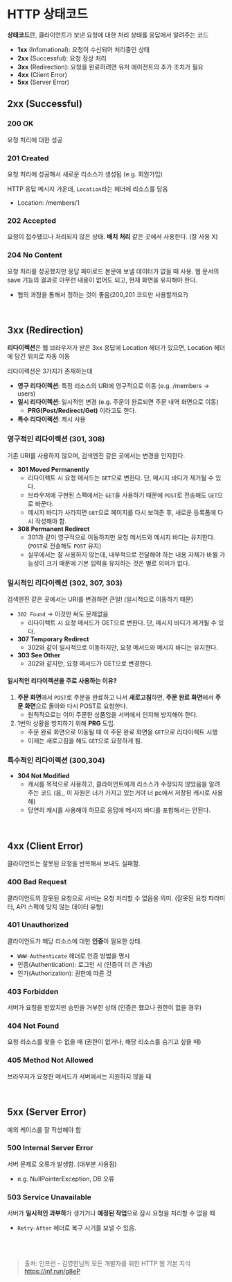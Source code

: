 # HTTP 상태코드

**상태코드**란, 클라이언트가 보낸 요청에 대한 처리 상태를 응답에서 알려주는 코드
+ **1xx** (Infomational): 요청이 수신되어 처리중인 상태
+ **2xx** (Successful): 요청 정상 처리
+ **3xx** (Redirection): 요청을 완료하려면 유저 에이전트의 추가 조치가 필요
+ **4xx** (Client Error)
+ **5xx** (Server Error)

## 2xx (Successful)

### 200 OK

요청 처리에 대한 성공

### 201 Created

요청 처리에 성공해서 새로운 리소스가 생성됨 (e.g. 회원가입)

HTTP 응답 메시지 가운데, `Location`라는 헤더에 리소스를 담음
+ Location: /members/1

### 202 Accepted

요청이 접수됐으나 처리되지 않은 상태. **배치 처리** 같은 곳에서 사용한다. (잘 사용 X)

### 204 No Content

요청 처리를 성공했지만 응답 페이로드 본문에 보낼 데이터가 없을 때 사용. 웹 문서의 save 기능의 결과로 아무런 내용이 없어도 되고, 현재 화면을 유지해야 한다.
+ 협의 과정을 통해서 정하는 것이 좋음(200,201 코드만 사용할까요?)

<br>

## 3xx (Redirection)

**리다이렉션**은 웹 브라우저가 받은 3xx 응답에 Location 헤더가 있으면, Location 헤더에 담긴 위치로 자동 이동

리다이렉션은 3가지가 존재하는데
+ **영구 리다이렉션**: 특정 리소스의 URI에 영구적으로 이동 (e.g. /members -> users)
+ **일시 리다이렉션**: 일시적인 변경 (e.g. 주문이 완료되면 주문 내역 화면으로 이동)
  + **PRG(Post/Redirect/Get)** 이라고도 한다.
+ **특수 리다이렉션**: 캐시 사용

### 영구적인 리다이렉션 (301, 308)

기존 URI를 사용하지 않으며, 검색엔진 같은 곳에서는 변경을 인지한다.
+ **301 Moved Permanently**
  + 리다이렉트 시 요청 메서드는 `GET`으로 변한다. 단, 메시지 바디가 제거될 수 있다.
  + 브라우저에 구현된 스펙에서는 `GET`을 사용하기 때문에 `POST`로 전송해도 `GET`으로 바꾼다.
  + 메시지 바디가 사라지면 `GET`으로 페이지를 다시 보여준 후, 새로운 등록폼에 다시 작성해야 함.
+ **308 Permanent Redirect**
  + 301과 같이 영구적으로 이동하지만 요청 메서드와 메시지 바디는 유지한다. (`POST`로 전송해도 `POST` 유지) 
  + 실무에서는 잘 사용하지 않는데, 내부적으로 전달해야 하는 내용 자체가 바뀔 가능성이 크기 때문에 기본 입력을 유지하는 것은 별로 의미가 없다.

### 일시적인 리다이렉션 (302, 307, 303)

검색엔진 같은 곳에서는 URI를 변경하면 큰일! (일시적으로 이동하기 때문)

+ `302 Found` -> 이것만 써도 문제없음
  + 리다이렉트 시 요청 메서드가 GET으로 변한다. 단, 메시지 바디가 제거될 수 있다.
+ **307 Temporary Redirect**
  + 302와 같이 일시적으로 이동하지만, 요청 메서드와 메시지 바디는 유지한다.
+ **303 See Other**
  + 302와 같지만, 요청 메서드가 GET으로 변경한다.


#### 일시적인 리다이렉션을 주로 사용하는 이유?

1. **주문 화면**에서 `POST`로 주문을 완료하고 나서 **새로고침**하면, **주문 완료 화면**에서 **주문 화면**으로 돌아와 다시 POST로 요청한다.
   + 원칙적으로는 이미 주문한 상품임을 서버에서 인지해 방지해야 한다.
2. 1번의 상황을 방지하기 위해 **PRG** 도입.
   + 주문 완료 화면으로 이동될 때 이 주문 완료 화면을 `GET`으로 리다이렉트 시행
   + 이제는 새로고침을 해도 `GET`으로 요청하게 됨.


### 특수적인 리다이렉션 (300,304)

+ **304 Not Modified**
  + 캐시를 목적으로 사용하고, 클라이언트에게 리소스가 수정되지 않았음을 알려주는 코드 (음,, 이 자원은 너가 가지고 있는거야 너 pc에서 저장된 캐시로 사용해)
  + 당연히 캐시를 사용해야 하므로 응답에 메시지 바디를 포함해서는 안된다.

<br>

## 4xx (Client Error)

클라이언트는 잘못된 요청을 반복해서 보내도 실패함.

### 400 Bad Request

클라이언트의 잘못된 요청으로 서버는 요청 처리할 수 없음을 의미. (잘못된 요청 파라미터, API 스펙에 맞지 않는 데이터 유형)

### 401 Unauthorized

클라이언트가 해당 리소스에 대한 **인증**이 필요한 상태.
+ `WWW-Authenticate` 헤더로 인증 방법을 명시
+ 인증(Authentication): 로그인 시 (인증이 더 큰 개념)
+ 인가(Authorization): 권한에 따른 것

### 403 Forbidden
서버가 요청을 받았지만 승인을 거부한 상태 (인증은 했으나 권한이 없을 경우)

### 404 Not Found
요청 리소스를 찾을 수 없을 때 (권한이 없거나, 해당 리소스를 숨기고 싶을 때)

### 405 Method Not Allowed
브라우저가 요청한 메서드가 서버에서는 지원하지 않을 때 

<br>

## 5xx (Server Error)

예외 케이스를 잘 작성해야 함

### 500 Internal Server Error

서버 문제로 오류가 발생함. (대부분 사용됨)
+ e.g. NullPointerException, DB 오류

### 503 Service Unavailable

서버가 **일시적인 과부하**가 생기거나 **예정된 작업**으로 잠시 요청을 처리할 수 없을 때
+ `Retry-After` 헤더로 복구 시기를 보낼 수 있음.

<br>
<br>

> 출처: 인프런 - 김영한님의 모든 개발자를 위한 HTTP 웹 기본 지식 https://inf.run/g8eP